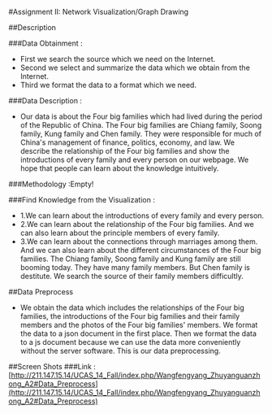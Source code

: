 #Assignment II: Network Visualization/Graph Drawing
 
##Description
 
###Data Obtainment :
+ First we search the source which we need on the Internet.
+ Second we select and summarize the data which we obtain from the Internet.
+ Third we format the data to a format which we need.
 
###Data Description :
+ Our data is about the Four big families which had lived during the period of the Republic of China. The Four big families are Chiang family, Soong family, Kung family and Chen family. They were responsible for much of China's management of finance, politics, economy, and law. We describe the relationship of the Four big families and show the introductions of every family and every person on our webpage. We hope that people can learn about the knowledge intuitively.
 
###Methodology :Empty!
 
###Find Knowledge from the Visualization :
+ 1.We can learn about the introductions of every family and every person.
+ 2.We can learn about the relationship of the Four big families. And we can also learn about the principle members of every family.
+ 3.We can learn about the connections through marriages among them. And we can also learn about the different circumstances of the Four big families. The Chiang family, Soong family and Kung family are still booming today. They have many family members. But Chen family is destitute. We search the source of their family members difficultly.
 
##Data Preprocess
+ We obtain the data which includes the relationships of the Four big families, the introductions of the Four big families and their family members and the photos of the Four big families' members. We format the data to a json document in the first place. Then we format the data to a js document because we can use the data more conveniently without the server software. This is our data preprocessing.
 
##Screen Shots
###Link : [http://211.147.15.14/UCAS_14_Fall/index.php/Wangfengyang_Zhuyanguanzhong_A2#Data_Preprocess](http://211.147.15.14/UCAS_14_Fall/index.php/Wangfengyang_Zhuyanguanzhong_A2#Data_Preprocess)